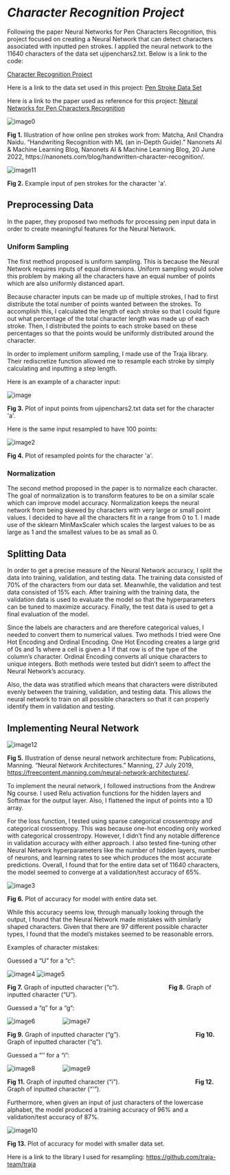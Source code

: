 # _Character Recognition Project_

Following the paper Neural Networks for Pen Characters Recognition, this project focused on creating a Neural Network that can detect characters associated with inputted pen strokes. I applied the neural network to the 11640 characters of the data set ujipenchars2.txt. Below is a link to the code:

[Character Recognition Project](https://colab.research.google.com/drive/1puugDjDd5ZA180Iq7fJUtv7MOnLN8bZe?usp=sharing)

Here is a link to the data set used in this project:
[Pen Stroke Data Set](https://drive.google.com/file/d/1t3tU-ok9qsfY5h9EIKBKu4923c3nz_4n/view)

Here is a link to the paper used as reference for this project:
[Neural Networks for Pen Characters Recognition](https://drive.google.com/file/d/1efIYEeUqTo7mnRnm2WC8V7NWZR3DfvBL/view)

![image0](ProjectImages/handwritingRecognition.png)

**Fig 1.** Illustration of how online pen strokes work from: Matcha, Anil Chandra Naidu. “Handwriting Recognition with ML (an in-Depth Guide).” Nanonets AI &amp; Machine Learning Blog, Nanonets AI &amp; Machine Learning Blog, 20 June 2022, https:​//nanonets.com/blog/handwritten-character-recognition/. 


![image11](ProjectImages/uji_input_example.PNG)

**Fig 2.** Example input of pen strokes for the character 'a'.

## Preprocessing Data

In the paper, they proposed two methods for processing pen input data in order to create meaningful features for the Neural Network. 

### Uniform Sampling

The first method proposed is uniform sampling. This is because the Neural Network requires inputs of equal dimensions. Uniform sampling would solve this problem by making all the characters have an equal number of points which are also uniformly distanced apart.

Because character inputs can be made up of multiple strokes, I had to first distribute the total number of points wanted between the strokes. To accomplish this, I calculated the length of each stroke so that I could figure out what percentage of the total character length was made up of each stroke. Then, I distributed the points to each stroke based on these percentages so that the points would be uniformly distributed around the character.

In order to implement uniform sampling, I made use of the Traja library. Their rediscretize function allowed me to resample each stroke by simply calculating and inputting a step length. 

Here is an example of a character input:

![image](ProjectImages/character_input_new.png)

**Fig 3.** Plot of input points from ujipenchars2.txt data set for the character 'a'.


Here is the same input resampled to have 100 points:

![image2](ProjectImages/resampled_new.png)

**Fig 4.** Plot of resampled points for the character 'a'.

### Normalization
The second method proposed in the paper is to normalize each character. The goal of normalization is to transform features to be on a similar scale which can improve model accuracy. Normalization keeps the neural network from being skewed by characters with very large or small point values. I decided to have all the characters fit in a range from 0 to 1. 
I made use of the sklearn MinMaxScaler which scales the largest values to be as large as 1 and the smallest values to be as small as 0. 


## Splitting Data
In order to get a precise measure of the Neural Network accuracy, I split the data into training, validation, and testing data. The training data consisted of 70% of the characters from our data set. Meanwhile, the validation and test data consisted of 15% each. After training with the training data, the validation data is used to evaluate the model so that the hyperparameters can be tuned to maximize accuracy. Finally, the test data is used to get a final evaluation of the model. 

Since the labels are characters and are therefore categorical values, I needed to convert them to numerical values. Two methods I tried were One Hot Encoding and Ordinal Encoding. One Hot Encoding creates a large grid of 0s and 1s where a cell is given a 1 if that row is of the type of the column’s character. Ordinal Encoding converts all unique characters to unique integers. Both methods were tested but didn’t seem to affect the Neural Network’s accuracy.  

Also, the data was stratified which means that characters were distributed evenly between the training, validation, and testing data. This allows the neural network to train on all possible characters so that it can properly identify them in validation and testing. 


## Implementing Neural Network

![image12](ProjectImages/dense_neural_network.png)

**Fig 5.** Illustration of dense neural network architecture from: Publications, Manning. “Neural Network Architectures.” Manning, 27 July 2019, https://freecontent.manning.com/neural-network-architectures/. 

To implement the neural network, I followed instructions from the Andrew Ng course. I used Relu activation functions for the hidden layers and Softmax for the output layer. Also, I flattened the input of points into a 1D array. 

For the loss function, I tested using sparse categorical crossentropy and categorical crossentropy. This was because one-hot encoding only worked with categorical crossentropy. However, I didn’t find any notable difference in validation accuracy with either approach. I also tested fine-tuning other Neural Network hyperparameters like the number of hidden layers, number of neurons, and learning rates to see which produces the most accurate predictions.
Overall, I found that for the entire data set of 11640 characters, the model seemed to converge at a validation/test accuracy of 65%.

![image3](ProjectImages/model_accuracy_new.png)

**Fig 6.** Plot of accuracy for model with entire data set.


While this accuracy seems low, through manually looking through the output, I found that the Neural Network made mistakes with similarly shaped characters. Given that there are 97 different possible character types, I found that the model’s mistakes seemed to be reasonable errors.

Examples of character mistakes:

Guessed a “U” for a “c”:
	

![image4](ProjectImages/character_c_new.png)  	![image5](ProjectImages/character_U_ne.png)

**Fig 7.** Graph of inputted character (“c”).	&emsp;&emsp;&emsp;&emsp;&emsp;&emsp;&emsp;&emsp;**Fig 8.** Graph of inputted character (“U”).

Guessed a “q” for a “g”:


![image6](ProjectImages/character_g_new.png)	&emsp;&emsp;&emsp;&emsp;  ![image7](ProjectImages/character_q_new.png)

**Fig 9.** Graph of inputted character (“g”).	&emsp;&emsp;&emsp;&emsp;&emsp;&emsp;&emsp;&emsp;&emsp;&emsp;&emsp;&emsp;  **Fig 10.** Graph of inputted character (“q”).

Guessed a “‘’ for a “i”:


![image8](ProjectImages/character_i_new.png)	&emsp;&emsp;&emsp;&emsp; 	![image9](ProjectImages/character_'_new.png)

**Fig 11.** Graph of inputted character (“i”).	&emsp;&emsp;&emsp;&emsp;&emsp;&emsp;&emsp;&emsp;&emsp;&emsp;&emsp;&emsp;  **Fig 12.** Graph of inputted character (“'”).

Furthermore, when given an input of just characters of the lowercase alphabet, the model produced a training accuracy of 96% and a validation/test accuracy of 87%.

![image10](ProjectImages/smaller_data_set_new.png) 

**Fig 13.** Plot of accuracy for model with smaller data set.



Here is a link to the library I used for resampling:
https://github.com/traja-team/traja  
